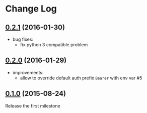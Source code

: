 Change Log
==========

[0.2.1][] (2016-01-30)
----------------------

- bug fixes:
    + fix python 3 compatible problem


[0.2.0][] (2016-01-29)
----------------------

- improvements:
    + allow to override default auth prefix `Bearer` with env var #5


[0.1.0][] (2015-08-24)
----------------------

Release the first milestone


[0.1.0]: https://github.com/teracyhq/httpie-jwt-auth/milestones/0.1.0
[0.2.0]: https://github.com/teracyhq/httpie-jwt-auth/issues?q=milestone%3A0.2.0+is%3Aclosed
[0.2.1]: https://github.com/teracyhq/httpie-jwt-auth/issues?q=milestone%3A0.2.1+is%3Aclosed
